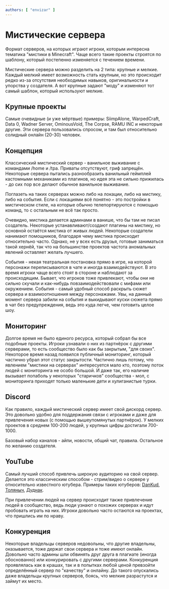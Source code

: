 ```yaml
---
authors: [ "envizar" ]
---
```


# Мистические сервера

Формат серверов, на которых играют игроки, которым интересна тематика "мистики в Minecraft". Чаще всего такие проекты
строятся по шаблону, который постепенно изменяется с течением времени.

Мистические сервера можно разделить на 2 типа: крупные и мелкие. Каждый мелкий имеет возможность стать крупным, но это
происходит редко из-за отсутствия необходимых навыков, оригинальности и упорства у создателя. А вот крупные задают "моду"
и изменяют тот самый шаблон, который используют мелкие.

## Крупные проекты

Самые очевидные (и уже мёртвые) примеры: SiimpAlone, WarpedCraft, Data 0, Wadner Server, OminousVoid, The Corpse, RAMU INC и
некоторые другие. Эти сервера пользовались спросом, и там был относительно солидный онлайн (20-30) человек.

## Концепция

Классический мистический сервер - ванильное выживание с командами /home и /tpa. Приваты отсутствуют, гриф запрещён.
Некоторые сервера пытались разнообразить ванильный геймплей кастомными механиками из плагинов, но идея эта не сильно 
прижилась - до сих пор все делают обычное ванильное выживание.

Поглазеть на таких серверах можно либо на локации, либо на мистику, либо на события. Если с локациями всё понятно - 
это постройки в мистическом стиле, на которые обычно телепортируются с помощью команд, то с остальным не всё так просто.

Очевидно, мистика делается админами в ванише, что бы там не писал создатель. Некоторые устанавливают/создают
плагины на мистику, но основной остаётся мистика от живых людей. Некоторые создатели нанимают помощников, благодаря чему
мистика происходит относительно часто. Однако, не у всех есть друзья, готовые заниматься такой хернёй, так что на
большинстве проектов частота аномальных явлений оставляет желать лучшего.

События - некая театральная постановка прямо в игре, на которой персонажи переписываются в чате и иногда взаимодействуют. В это
время игроки чаще всего стоят в стороне и наблюдают за происходящим. Бывает, что игроков тоже привлекают, чтобы они не сильно
скучали и как-нибудь повзаимодействовали с мифами или окружением. События - самый удобный способ раскрыть сюжет сервера
и взаимоотношения между персонажами. Увы, на данный момент сервера забили на события и выкидывают куски сюжета прямо в чат
без предупреждения, ведь это куда легче, чем готовить целое шоу.

## Мониторинг

Долгое время не было единого ресурса, который собрал бы все подобные проекты. Игроки узнавали о них из партнёрок с
другими серверами, то есть сообщество было как бы закрытым, "для своих". Некоторое время назад появился публичный
мониторинг, который частично убрал этот статус закрытости. Частично лишь потому, что явлением "мистики на серверах"
интересуется мало кто, поэтому поток людей с мониторинга не особо большой. И даже так, его наличие вызывает попаболь
у некоторых "старичков" сообщества - мол, с мониторинга приходят только маленькие дети и хулиганистые турки.

## Discord

Как правило, каждый мистический сервер имеет свой дискорд сервер. Это довольно удобно для поддержания связи с игроками
и даже для привлечения новых (с помощью вышеупомянутых партнёрок). У мелких проектов в среднем 100-200 людей, у крупных
цифры достигали 700-1000.

Базовый набор каналов - айпи, новости, общий чат, правила. Остальное по желанию создателя.

## YouTube

Самый лучший способ привлечь широкую аудиторию на свой сервер. Делается это классическим способом - стрим/видео о сервере
у относительно известного ютубера. Примеры таких ютуберов: [DanKud](https://www.youtube.com/@dankud),
[Толяныч](https://www.youtube.com/@%D0%A0%D0%90%D1%82%D0%BE%D0%BB%D1%8F%D0%BD%D1%8B%D1%87), [Дуднак](https://www.youtube.com/@Dudnak).

При привлечении людей на сервер происходит также привлечение людей в сообщество, ведь люди узнают о похожих серверах
и идут пробовать играть на них. Игроки довольно часто остаются на проектах, что пришлись им по нраву.

## Конкуренция

Некоторые владельцы серверов недовольны, что другие владельны, оказывается, тоже держат свои сервера и тоже имеют
онлайн. Довольно часто админы шли обвинять друг друга в плагиате (иногда обоснованно) или конкурировать с другими
серверами. Конкуренция проявлялась как в крашах, так и в попытках любой ценой превзойти определённый сервер по
"качеству" и онлайну. До такого опускались даже владельцы крупных серверов, боясь, что мелкие разрастутся и займут
их место.